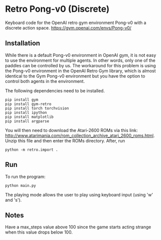 # Retro Pong-v0 (Discrete)
Keyboard code for the OpenAI retro gym environment Pong-v0 with a discrete action space.
https://gym.openai.com/envs/Pong-v0/

## Installation

While there is a default Pong-v0 environment in OpenAI gym, it is not easy to use the environment for multiple agents. In other words, only one of the paddles can be controlled by us. The workaround for this problem is using the Pong-v0 environment in the OpenAI Retro Gym library, which is almost identical to the Gym Pong-v0 environment but you have the option to control both agents in the environment. 

The following dependencies need to be installed. 

```
pip install gym
pip install gym-retro
pip install torch torchvision
pip install ipython
pip install matplotlib
pip install argparse
```

You will then need to download the Atari-2600 ROMs via this link: http://www.atarimania.com/rom_collection_archive_atari_2600_roms.html. Unzip this file and then enter the ROMs directory. After, run

```
python -m retro.import .
```

## Run 

To run the program:

```
python main.py
```

The playing mode allows the user to play using keyboard input (using 'w' and 's'). 

## Notes

Have a max_steps value above 100 since the game starts acting strange when this value drops below 100.
